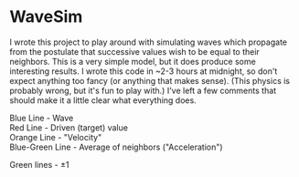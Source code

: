 # WaveSim

I wrote this project to play around with simulating waves which propagate from the postulate that successive values wish to be equal to their neighbors. This is a very simple model, but it does produce some interesting results. I wrote this code in ~2-3 hours at midnight, so don't expect anything too fancy (or anything that makes sense). (This physics is probably wrong, but it's fun to play with.) I've left a few comments that should make it a little clear what everything does.

Blue Line - Wave  
Red Line - Driven (target) value  
Orange Line - "Velocity"  
Blue-Green Line - Average of neighbors ("Acceleration")

Green lines - ±1
